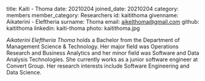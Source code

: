 title: Kaiti - Thoma 
date: 20210204
joined_date: 20210204
category: members
member_category: Researchers
id: kaitithoma 
givenname: Aikaterini - Eleftheria 
surname: Thoma 
email: aikelthoma@gmail.com 
github: kaitithoma
linkedin: kaiti-thoma 
photo: kaitithoma.jpg

_Aikaterini Eleftheria Thoma_ holds a Bachelor from
the Department of Management Science & Technology.
Her major field was Operations Research and Business
Analytics and her minor field was Software and Data
Analysis Technologies. She currently works as a junior
software engineer at Convert Group. Her research interests
include Software Engineering and Data Science.

